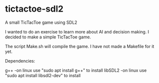 # tictactoe-sdl2

A small TicTacToe game using SDL2

I wanted to do an exercise to learn more about AI and decision making. I decided to make a simple TicTacToe game.

The script Make.sh will compile the game. I have not made a Makefile for it yet.

Dependencies:

g++           -on linux use "sudo apt install g++" to install
libSDL2       -on linux use "sudo apt install libsdl2-dev" to install 
